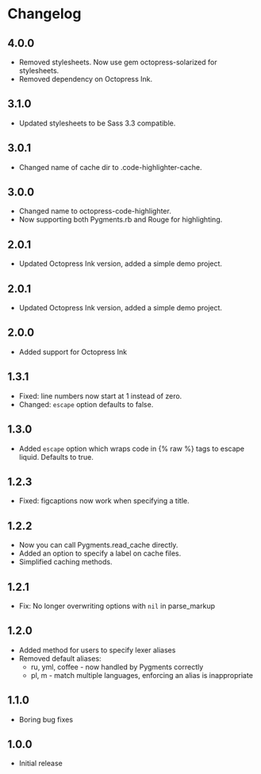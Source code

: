 # Changelog

## 4.0.0
  - Removed stylesheets. Now use gem octopress-solarized for stylesheets.
  - Removed dependency on Octopress Ink.

## 3.1.0
  - Updated stylesheets to be Sass 3.3 compatible.

## 3.0.1
  - Changed name of cache dir to .code-highlighter-cache.

## 3.0.0
  - Changed name to octopress-code-highlighter.
  - Now supporting both Pygments.rb and Rouge for highlighting.

## 2.0.1
  - Updated Octopress Ink version, added a simple demo project.

## 2.0.1
  - Updated Octopress Ink version, added a simple demo project.

## 2.0.0
  - Added support for Octopress Ink

## 1.3.1
  - Fixed: line numbers now start at 1 instead of zero.
  - Changed: `escape` option defaults to false.

## 1.3.0
  - Added `escape` option which wraps code in {% raw %} tags to escape liquid. Defaults to true.

## 1.2.3
  - Fixed: figcaptions now work when specifying a title.

## 1.2.2
  - Now you can call Pygments.read_cache directly.
  - Added an option to specify a label on cache files.
  - Simplified caching methods.

## 1.2.1
  - Fix: No longer overwriting options with `nil` in parse_markup

## 1.2.0
  - Added method for users to specify lexer aliases
  - Removed default aliases:
    - ru, yml, coffee - now handled by Pygments correctly
    - pl, m - match multiple languages, enforcing an alias is inappropriate

## 1.1.0
  - Boring bug fixes

## 1.0.0
  - Initial release
